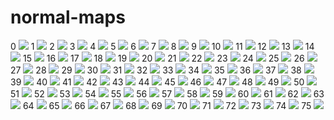 # normal-maps
0 [![](https://raw.githubusercontent.com/emmelleppi/normal-maps/master/preview/151_norm.JPG)](https://raw.githubusercontent.com/emmelleppi/normal-maps/normals/preview/151_norm.JPG)
1 [![](https://raw.githubusercontent.com/emmelleppi/normal-maps/master/preview/152_norm.JPG)](https://raw.githubusercontent.com/emmelleppi/normal-maps/normals/preview/152_norm.JPG)
2 [![](https://raw.githubusercontent.com/emmelleppi/normal-maps/master/preview/153_norm.JPG)](https://raw.githubusercontent.com/emmelleppi/normal-maps/normals/preview/153_norm.JPG)
3 [![](https://raw.githubusercontent.com/emmelleppi/normal-maps/master/preview/154_norm.JPG)](https://raw.githubusercontent.com/emmelleppi/normal-maps/normals/preview/154_norm.JPG)
4 [![](https://raw.githubusercontent.com/emmelleppi/normal-maps/master/preview/155_norm.JPG)](https://raw.githubusercontent.com/emmelleppi/normal-maps/normals/preview/155_norm.JPG)
5 [![](https://raw.githubusercontent.com/emmelleppi/normal-maps/master/preview/156_norm.JPG)](https://raw.githubusercontent.com/emmelleppi/normal-maps/normals/preview/156_norm.JPG)
6 [![](https://raw.githubusercontent.com/emmelleppi/normal-maps/master/preview/157_norm.JPG)](https://raw.githubusercontent.com/emmelleppi/normal-maps/normals/preview/157_norm.JPG)
7 [![](https://raw.githubusercontent.com/emmelleppi/normal-maps/master/preview/158_norm.JPG)](https://raw.githubusercontent.com/emmelleppi/normal-maps/normals/preview/158_norm.JPG)
8 [![](https://raw.githubusercontent.com/emmelleppi/normal-maps/master/preview/159_norm.JPG)](https://raw.githubusercontent.com/emmelleppi/normal-maps/normals/preview/159_norm.JPG)
9 [![](https://raw.githubusercontent.com/emmelleppi/normal-maps/master/preview/160_norm.JPG)](https://raw.githubusercontent.com/emmelleppi/normal-maps/normals/preview/160_norm.JPG)
10 [![](https://raw.githubusercontent.com/emmelleppi/normal-maps/master/preview/161_norm.JPG)](https://raw.githubusercontent.com/emmelleppi/normal-maps/normals/preview/161_norm.JPG)
11 [![](https://raw.githubusercontent.com/emmelleppi/normal-maps/master/preview/162_norm.JPG)](https://raw.githubusercontent.com/emmelleppi/normal-maps/normals/preview/162_norm.JPG)
12 [![](https://raw.githubusercontent.com/emmelleppi/normal-maps/master/preview/163_norm.JPG)](https://raw.githubusercontent.com/emmelleppi/normal-maps/normals/preview/163_norm.JPG)
13 [![](https://raw.githubusercontent.com/emmelleppi/normal-maps/master/preview/164_norm.JPG)](https://raw.githubusercontent.com/emmelleppi/normal-maps/normals/preview/164_norm.JPG)
14 [![](https://raw.githubusercontent.com/emmelleppi/normal-maps/master/preview/165_norm.JPG)](https://raw.githubusercontent.com/emmelleppi/normal-maps/normals/preview/165_norm.JPG)
15 [![](https://raw.githubusercontent.com/emmelleppi/normal-maps/master/preview/166_norm.JPG)](https://raw.githubusercontent.com/emmelleppi/normal-maps/normals/preview/166_norm.JPG)
16 [![](https://raw.githubusercontent.com/emmelleppi/normal-maps/master/preview/167_norm.JPG)](https://raw.githubusercontent.com/emmelleppi/normal-maps/normals/preview/167_norm.JPG)
17 [![](https://raw.githubusercontent.com/emmelleppi/normal-maps/master/preview/168_norm.JPG)](https://raw.githubusercontent.com/emmelleppi/normal-maps/normals/preview/168_norm.JPG)
18 [![](https://raw.githubusercontent.com/emmelleppi/normal-maps/master/preview/169_norm.JPG)](https://raw.githubusercontent.com/emmelleppi/normal-maps/normals/preview/169_norm.JPG)
19 [![](https://raw.githubusercontent.com/emmelleppi/normal-maps/master/preview/170_norm.JPG)](https://raw.githubusercontent.com/emmelleppi/normal-maps/normals/preview/170_norm.JPG)
20 [![](https://raw.githubusercontent.com/emmelleppi/normal-maps/master/preview/171_norm.JPG)](https://raw.githubusercontent.com/emmelleppi/normal-maps/normals/preview/171_norm.JPG)
21 [![](https://raw.githubusercontent.com/emmelleppi/normal-maps/master/preview/172_norm.JPG)](https://raw.githubusercontent.com/emmelleppi/normal-maps/normals/preview/172_norm.JPG)
22 [![](https://raw.githubusercontent.com/emmelleppi/normal-maps/master/preview/173_norm.JPG)](https://raw.githubusercontent.com/emmelleppi/normal-maps/normals/preview/173_norm.JPG)
23 [![](https://raw.githubusercontent.com/emmelleppi/normal-maps/master/preview/174_norm.jpg)](https://raw.githubusercontent.com/emmelleppi/normal-maps/normals/preview/174_norm.jpg)
24 [![](https://raw.githubusercontent.com/emmelleppi/normal-maps/master/preview/175_norm.JPG)](https://raw.githubusercontent.com/emmelleppi/normal-maps/normals/preview/175_norm.JPG)
25 [![](https://raw.githubusercontent.com/emmelleppi/normal-maps/master/preview/176_norm.JPG)](https://raw.githubusercontent.com/emmelleppi/normal-maps/normals/preview/176_norm.JPG)
26 [![](https://raw.githubusercontent.com/emmelleppi/normal-maps/master/preview/177_norm.JPG)](https://raw.githubusercontent.com/emmelleppi/normal-maps/normals/preview/177_norm.JPG)
27 [![](https://raw.githubusercontent.com/emmelleppi/normal-maps/master/preview/178_norm.JPG)](https://raw.githubusercontent.com/emmelleppi/normal-maps/normals/preview/178_norm.JPG)
28 [![](https://raw.githubusercontent.com/emmelleppi/normal-maps/master/preview/179_norm.JPG)](https://raw.githubusercontent.com/emmelleppi/normal-maps/normals/preview/179_norm.JPG)
29 [![](https://raw.githubusercontent.com/emmelleppi/normal-maps/master/preview/180_norm.JPG)](https://raw.githubusercontent.com/emmelleppi/normal-maps/normals/preview/180_norm.JPG)
30 [![](https://raw.githubusercontent.com/emmelleppi/normal-maps/master/preview/181_norm.JPG)](https://raw.githubusercontent.com/emmelleppi/normal-maps/normals/preview/181_norm.JPG)
31 [![](https://raw.githubusercontent.com/emmelleppi/normal-maps/master/preview/182_norm.JPG)](https://raw.githubusercontent.com/emmelleppi/normal-maps/normals/preview/182_norm.JPG)
32 [![](https://raw.githubusercontent.com/emmelleppi/normal-maps/master/preview/183_norm.JPG)](https://raw.githubusercontent.com/emmelleppi/normal-maps/normals/preview/183_norm.JPG)
33 [![](https://raw.githubusercontent.com/emmelleppi/normal-maps/master/preview/184_norm.JPG)](https://raw.githubusercontent.com/emmelleppi/normal-maps/normals/preview/184_norm.JPG)
34 [![](https://raw.githubusercontent.com/emmelleppi/normal-maps/master/preview/185_norm.JPG)](https://raw.githubusercontent.com/emmelleppi/normal-maps/normals/preview/185_norm.JPG)
35 [![](https://raw.githubusercontent.com/emmelleppi/normal-maps/master/preview/186_norm.JPG)](https://raw.githubusercontent.com/emmelleppi/normal-maps/normals/preview/186_norm.JPG)
36 [![](https://raw.githubusercontent.com/emmelleppi/normal-maps/master/preview/187_norm.JPG)](https://raw.githubusercontent.com/emmelleppi/normal-maps/normals/preview/187_norm.JPG)
37 [![](https://raw.githubusercontent.com/emmelleppi/normal-maps/master/preview/188_norm.JPG)](https://raw.githubusercontent.com/emmelleppi/normal-maps/normals/preview/188_norm.JPG)
38 [![](https://raw.githubusercontent.com/emmelleppi/normal-maps/master/preview/189_norm.JPG)](https://raw.githubusercontent.com/emmelleppi/normal-maps/normals/preview/189_norm.JPG)
39 [![](https://raw.githubusercontent.com/emmelleppi/normal-maps/master/preview/190_norm.JPG)](https://raw.githubusercontent.com/emmelleppi/normal-maps/normals/preview/190_norm.JPG)
40 [![](https://raw.githubusercontent.com/emmelleppi/normal-maps/master/preview/191_norm.JPG)](https://raw.githubusercontent.com/emmelleppi/normal-maps/normals/preview/191_norm.JPG)
41 [![](https://raw.githubusercontent.com/emmelleppi/normal-maps/master/preview/192_norm.JPG)](https://raw.githubusercontent.com/emmelleppi/normal-maps/normals/preview/192_norm.JPG)
42 [![](https://raw.githubusercontent.com/emmelleppi/normal-maps/master/preview/193_norm.JPG)](https://raw.githubusercontent.com/emmelleppi/normal-maps/normals/preview/193_norm.JPG)
43 [![](https://raw.githubusercontent.com/emmelleppi/normal-maps/master/preview/194_norm.JPG)](https://raw.githubusercontent.com/emmelleppi/normal-maps/normals/preview/194_norm.JPG)
44 [![](https://raw.githubusercontent.com/emmelleppi/normal-maps/master/preview/195_norm.JPG)](https://raw.githubusercontent.com/emmelleppi/normal-maps/normals/preview/195_norm.JPG)
45 [![](https://raw.githubusercontent.com/emmelleppi/normal-maps/master/preview/196_norm.JPG)](https://raw.githubusercontent.com/emmelleppi/normal-maps/normals/preview/196_norm.JPG)
46 [![](https://raw.githubusercontent.com/emmelleppi/normal-maps/master/preview/197_norm.JPG)](https://raw.githubusercontent.com/emmelleppi/normal-maps/normals/preview/197_norm.JPG)
47 [![](https://raw.githubusercontent.com/emmelleppi/normal-maps/master/preview/198_norm.JPG)](https://raw.githubusercontent.com/emmelleppi/normal-maps/normals/preview/198_norm.JPG)
48 [![](https://raw.githubusercontent.com/emmelleppi/normal-maps/master/preview/199_norm.JPG)](https://raw.githubusercontent.com/emmelleppi/normal-maps/normals/preview/199_norm.JPG)
49 [![](https://raw.githubusercontent.com/emmelleppi/normal-maps/master/preview/200_norm.JPG)](https://raw.githubusercontent.com/emmelleppi/normal-maps/normals/preview/200_norm.JPG)
50 [![](https://raw.githubusercontent.com/emmelleppi/normal-maps/master/preview/201_norm.jpg)](https://raw.githubusercontent.com/emmelleppi/normal-maps/normals/preview/201_norm.jpg)
51 [![](https://raw.githubusercontent.com/emmelleppi/normal-maps/master/preview/202_norm.jpg)](https://raw.githubusercontent.com/emmelleppi/normal-maps/normals/preview/202_norm.jpg)
52 [![](https://raw.githubusercontent.com/emmelleppi/normal-maps/master/preview/203_norm.jpg)](https://raw.githubusercontent.com/emmelleppi/normal-maps/normals/preview/203_norm.jpg)
53 [![](https://raw.githubusercontent.com/emmelleppi/normal-maps/master/preview/204_norm.jpg)](https://raw.githubusercontent.com/emmelleppi/normal-maps/normals/preview/204_norm.jpg)
54 [![](https://raw.githubusercontent.com/emmelleppi/normal-maps/master/preview/205_norm.jpg)](https://raw.githubusercontent.com/emmelleppi/normal-maps/normals/preview/205_norm.jpg)
55 [![](https://raw.githubusercontent.com/emmelleppi/normal-maps/master/preview/206_norm.jpg)](https://raw.githubusercontent.com/emmelleppi/normal-maps/normals/preview/206_norm.jpg)
56 [![](https://raw.githubusercontent.com/emmelleppi/normal-maps/master/preview/207_norm.jpg)](https://raw.githubusercontent.com/emmelleppi/normal-maps/normals/preview/207_norm.jpg)
57 [![](https://raw.githubusercontent.com/emmelleppi/normal-maps/master/preview/208_norm.jpg)](https://raw.githubusercontent.com/emmelleppi/normal-maps/normals/preview/208_norm.jpg)
58 [![](https://raw.githubusercontent.com/emmelleppi/normal-maps/master/preview/209_norm.jpg)](https://raw.githubusercontent.com/emmelleppi/normal-maps/normals/preview/209_norm.jpg)
59 [![](https://raw.githubusercontent.com/emmelleppi/normal-maps/master/preview/210_norm.jpg)](https://raw.githubusercontent.com/emmelleppi/normal-maps/normals/preview/210_norm.jpg)
60 [![](https://raw.githubusercontent.com/emmelleppi/normal-maps/master/preview/211_norm.jpg)](https://raw.githubusercontent.com/emmelleppi/normal-maps/normals/preview/211_norm.jpg)
61 [![](https://raw.githubusercontent.com/emmelleppi/normal-maps/master/preview/212_norm.jpg)](https://raw.githubusercontent.com/emmelleppi/normal-maps/normals/preview/212_norm.jpg)
62 [![](https://raw.githubusercontent.com/emmelleppi/normal-maps/master/preview/213_norm.jpg)](https://raw.githubusercontent.com/emmelleppi/normal-maps/normals/preview/213_norm.jpg)
63 [![](https://raw.githubusercontent.com/emmelleppi/normal-maps/master/preview/214_norm.jpg)](https://raw.githubusercontent.com/emmelleppi/normal-maps/normals/preview/214_norm.jpg)
64 [![](https://raw.githubusercontent.com/emmelleppi/normal-maps/master/preview/215_norm.jpg)](https://raw.githubusercontent.com/emmelleppi/normal-maps/normals/preview/215_norm.jpg)
65 [![](https://raw.githubusercontent.com/emmelleppi/normal-maps/master/preview/216_norm.jpg)](https://raw.githubusercontent.com/emmelleppi/normal-maps/normals/preview/216_norm.jpg)
66 [![](https://raw.githubusercontent.com/emmelleppi/normal-maps/master/preview/217_norm.jpg)](https://raw.githubusercontent.com/emmelleppi/normal-maps/normals/preview/217_norm.jpg)
67 [![](https://raw.githubusercontent.com/emmelleppi/normal-maps/master/preview/218_norm.jpg)](https://raw.githubusercontent.com/emmelleppi/normal-maps/normals/preview/218_norm.jpg)
68 [![](https://raw.githubusercontent.com/emmelleppi/normal-maps/master/preview/219_norm.jpg)](https://raw.githubusercontent.com/emmelleppi/normal-maps/normals/preview/219_norm.jpg)
69 [![](https://raw.githubusercontent.com/emmelleppi/normal-maps/master/preview/220_norm.jpg)](https://raw.githubusercontent.com/emmelleppi/normal-maps/normals/preview/220_norm.jpg)
70 [![](https://raw.githubusercontent.com/emmelleppi/normal-maps/master/preview/221_norm.jpg)](https://raw.githubusercontent.com/emmelleppi/normal-maps/normals/preview/221_norm.jpg)
71 [![](https://raw.githubusercontent.com/emmelleppi/normal-maps/master/preview/222_norm.jpg)](https://raw.githubusercontent.com/emmelleppi/normal-maps/normals/preview/222_norm.jpg)
72 [![](https://raw.githubusercontent.com/emmelleppi/normal-maps/master/preview/223_norm.jpg)](https://raw.githubusercontent.com/emmelleppi/normal-maps/normals/preview/223_norm.jpg)
73 [![](https://raw.githubusercontent.com/emmelleppi/normal-maps/master/preview/224_norm.jpg)](https://raw.githubusercontent.com/emmelleppi/normal-maps/normals/preview/224_norm.jpg)
74 [![](https://raw.githubusercontent.com/emmelleppi/normal-maps/master/preview/225_norm.jpg)](https://raw.githubusercontent.com/emmelleppi/normal-maps/normals/preview/225_norm.jpg)
75 [![](https://raw.githubusercontent.com/emmelleppi/normal-maps/master/preview/226_norm.jpg)](https://raw.githubusercontent.com/emmelleppi/normal-maps/normals/preview/226_norm.jpg)
